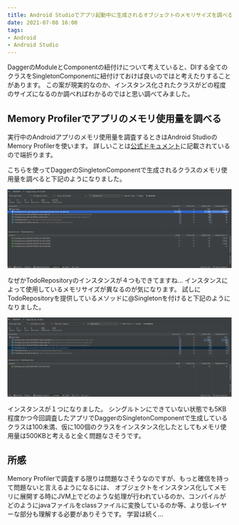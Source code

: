 ```yaml
---
title: Android Studioでアプリ起動中に生成されるオブジェクトのメモリサイズを調べる
date: 2021-07-08 16:00
tags:
- Android
- Android Studio
---
```


DaggerのModuleとComponentの紐付けについて考えていると、DIする全てのクラスをSingletonComponentに紐付けておけば良いのではと考えたりすることがあります。
この案が現実的なのか、インスタンス化されたクラスがどの程度のサイズになるのか調べればわかるのではと思い調べてみました。

## Memory Profilerでアプリのメモリ使用量を調べる
実行中のAndroidアプリのメモリ使用量を調査するときはAndroid StudioのMemory Profilerを使います。
詳しいことは[公式ドキュメント](https://developer.android.com/studio/profile/memory-profiler?hl=ja)に記載されているので端折ります。

こちらを使ってDaggerのSingletonComponentで生成されるクラスのメモリ使用量を調べると下記のようになりました。

![Mempry Profilerからダンプしたメモリ情報１](./how-to-check-object-size-in-android/ide-image1.png)

なぜかTodoRepositoryのインスタンスが４つもできてますね…
インスタンスによって使用しているメモリサイズが異なるのが気になります。
試しにTodoRepositoryを提供しているメソッドに@Singletonを付けると下記のようになりました。

![Mempry Profilerからダンプしたメモリ情報２](./how-to-check-object-size-in-android/ide-image2.png)

インスタンスが１つになりました。
シングルトンにできていない状態でも5KB程度かつ今回調査したアプリでDaggerのSingletonComponentで生成しているクラスは100未満、仮に100個のクラスをインスタンス化したとしてもメモリ使用量は500KBと考えると全く問題なさそうです。

## 所感
Memory Profilerで調査する限りは問題なさそうなのですが、もっと確信を持って問題ないと言えるようになるには、
オブジェクトをインスタンス化してメモリに展開する時にJVM上でどのような処理が行われているのか、コンパイルがどのようにjavaファイルをclassファイルに変換しているのか等、より低レイヤーな部分も理解する必要がありそうです。
学習は続く…
